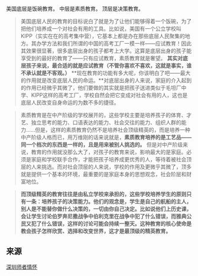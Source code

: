 

美国底层是饭碗教育。
中层是素质教育。
顶层是决策教育。

> 美国底层人民的教育的目标说白了就是为了让他们能够得着一个饭碗，为了把他们培养成一个对社会有用的工具。比如说，美国有一个公立学校叫KIPP（实实在在的高考集中营），它基本上都是办在那些底层人民聚集的地方。其办学方法和我们所谓的中国的高考工厂一模一样——应试教育！因此其效果很显著，很多底层出身的孩子都考上大学。这算是底层出身的孩子能享受到的最好的教育了——只有应试教育，素质教育就是奢望。
**其实对底层孩子来说，最合适的就是应试教育（不管你喜欢不喜欢，这就是事实，谁不承认就是不客观。）**
> **现在教育的功能有多大呢，你该明白了吧——最大的作用就是改变底层人民的命运。**对底层出身的人来说，家庭的介入起到的作用已经微乎其微了，他们要做的其实就是把孩子送进类似于毛坦厂中学、KIPP这样的高考工厂，学校自然会把它变成对社会有用的人，这也是底层人民改变自身命运的为数不多的捷径。


> 素质教育是在中产阶级的学校展开的，这些学校主要是培养孩子的体育、才艺、独立思考的能力、口语表达的能力、社会交往的能力、组织人群的能力……但是，这样的素质教育仍然不是培养社会顶级精英的，而是培养一种中产阶级人格而已，用万维刚的话来说就是，**素质教育培养的是工艺品——同一个档次的东西是一样的，且是用来被别人挑选的。**
> 但是对中产阶级来说，教育的作用就没那么大了，对孩子的教育来说，影响最大的是家庭。必须是家庭和学校联手合作，才能把孩子培养成更优秀的人，等待着被社会顶层的人来挑选。而对社会顶层的人来说，学校的作用及更微乎其微了，顶多就是提供一个基本的环境，最重要的是家庭本身的思想观念，社会阶层和财富地位。



>**而顶级精英的教育往往是由私立学校来承担的，这些学校培养学生的原则只有一条：培养孩子的决策能力。他们的观念是，学生是自己的航船的主人，别人是不能替你做什么决策的，一切由你自己决定。比如说他们上历史课，会让学生讨论伯罗奔尼撒战争中伯利克里在战争中犯了什么错误，而雅典公民又犯了什么错误，这样的讨论可能会持续一整天。这种教育的核心使命是教会孩子怎样欣赏、选择和改变世界，这才是最顶级的精英教育。**


## 来源
[深圳师者情怀](https://mp.weixin.qq.com/s/UYgNuOxJgFdqFB9cd_sfUw)
<!--stackedit_data:
eyJoaXN0b3J5IjpbLTg2ODc5OTU3XX0=
-->